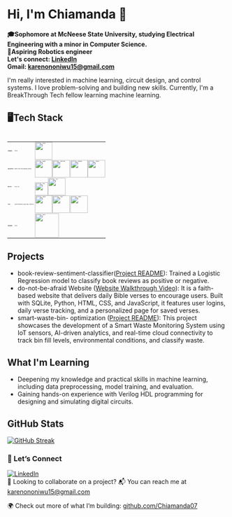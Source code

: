 
# Hi, I'm Chiamanda 👋
**🎓Sophomore at McNeese State University, studying Electrical Engineering with a minor in Computer Science.  
🤖Aspiring Robotics engineer  
Let's connect: [LinkedIn](https://www.linkedin.com/in/chiamanda-ononiwu/)  
Gmail: karenononiwu15@gmail.com**

I'm really interested in machine learning, circuit design, and control systems. I love problem-solving and building new skills. Currently, I'm a BreakThrough Tech fellow learning machine learning.  

## 🖥️Tech Stack  
<table>  
<table style="font-size: 2px;">
  <tr>
    <td><strong>Language:</strong></td>
    <td>Python</td>
    <td><img src="https://images.icon-icons.com/1508/PNG/512/python_104451.png" width="40" alt="Python"></td>
  </tr>
  <tr>
    <td><strong>Data Science:</strong></td>
    <td>NumPy, Scikit-learn, Matplotlib, Seaborn</td>
    <td>
      <img src="https://www.pythontutorial.net/wp-content/uploads/2022/08/numpy-tutorial.svg" width="40" alt="Numpy">
      <img src="https://upload.wikimedia.org/wikipedia/commons/thumb/0/05/Scikit_learn_logo_small.svg/250px-Scikit_learn_logo_small.svg.png" width="40" alt="Scikit-learn">
      <img src="https://upload.wikimedia.org/wikipedia/commons/thumb/0/01/Created_with_Matplotlib-logo.svg/2048px-Created_with_Matplotlib-logo.svg.png" width="40" alt="Matplotlib">
      <img src="https://cdn.worldvectorlogo.com/logos/seaborn-1.svg" width="40" alt="Seaborn">
    </td>
  </tr>
  <tr>
    <td><strong>Web Dev:</strong></td>
    <td>HTML, CSS</td>
    <td>
      <img src="https://encrypted-tbn0.gstatic.com/images?q=tbn:ANd9GcSIxeNFO8PSlvOvudmrtLIOYdTpN6o77VKolQ&s" width="30" alt="HTML">
      <img src="https://img.icons8.com/fluent/512/css3.png" width="40" alt="CSS">
    </td>
  </tr>
  <tr>
    <td><strong>Tools:</strong></td>
    <td>Jupyter Notebooks, Google Colab, Arduino IDE</td>
    <td>
      <img src="https://upload.wikimedia.org/wikipedia/commons/thumb/3/38/Jupyter_logo.svg/1200px-Jupyter_logo.svg.png" width="40" alt="Jupyter">
      <img src="https://avatars.githubusercontent.com/u/33467679?s=280&v=4" width="40" alt="Colab">
      <img src="https://cdn.worldvectorlogo.com/logos/arduino-1.svg" width="40" alt="Arduino">
    </td>
  </tr>
  <tr>
    <td><strong>Databases:</strong></td>
    <td>SQLite</td>
    <td><img src="https://upload.wikimedia.org/wikipedia/commons/thumb/3/38/SQLite370.svg/2560px-SQLite370.svg.png" width="55" alt="SQLite"></td>
  </tr>
</table>

  ## Projects
  

- book-review-sentiment-classifier([Project README](https://github.com/Chiamanda07/ML_bookReview_Project)): Trained a Logistic Regression model to classify book reviews as positive or negative.
- do-not-be-afraid Website ([Website Walkthrough Video](https://www.youtube.com/watch?v=xSBerlIhpBc)):
  It is a faith-based website that delivers daily Bible verses to encourage users. Built with SQLite, Python, HTML, CSS, and JavaScript, it features user logins, daily verse tracking, and a personalized page for saved verses.
- smart-waste-bin- optimization ([Project README](https://github.com/Chiamanda07/C.L.E.A.R-Smart-City-Project)): This project showcases the development of a Smart Waste Monitoring System using IoT sensors, AI-driven analytics, and real-time cloud connectivity to track bin fill levels, environmental conditions, and classify waste.
## What I'm Learning
- Deepening my knowledge and practical skills in machine learning, including data preprocessing, model training, and evaluation.
- Gaining hands-on experience with Verilog HDL programming for designing and simulating digital circuits.

## GitHub Stats  
[![GitHub Streak](https://streak-stats.demolab.com?user=Chiamanda07&theme=dark)](https://git.io/streak-stats)  


### 🤝 Let’s Connect

[![LinkedIn](https://img.shields.io/badge/LinkedIn-Chiamanda_Ononiwu-blue?logo=linkedin)](https://www.linkedin.com/in/chiamandaononiwu/)  
👀 Looking to collaborate on a project?
📬 You can reach me at karenononiwu15@gmail.com 


🌍 Check out more of what I’m building: [github.com/Chiamanda07](https://github.com/kingnaddy)



<!---
Chiamanda07/Chiamanda07 is a ✨ special ✨ repository because its `README.md` (this file) appears on your GitHub profile.
You can click the Preview link to take a look at your changes.
--->
